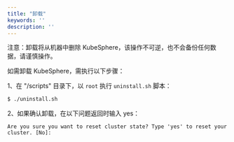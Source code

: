 ```yaml
---
title: "卸载"
keywords: ''
description: ''
---
```


注意：卸载将从机器中删除 KubeSphere，该操作不可逆，也不会备份任何数据，请谨慎操作。

如需卸载 KubeSphere，需执行以下步骤：

1、在 "/scripts" 目录下，以 `root` 执行 `uninstall.sh` 脚本：

```bash
$ ./uninstall.sh
```

2、如果确认卸载，在以下问题返回时输入 yes：

```
Are you sure you want to reset cluster state? Type 'yes' to reset your cluster. [No]: 
```


